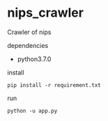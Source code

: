# nips_crawler
Crawler of nips

dependencies

* python3.7.0

install 

`pip install -r requirement.txt`

run 

`python -u app.py`